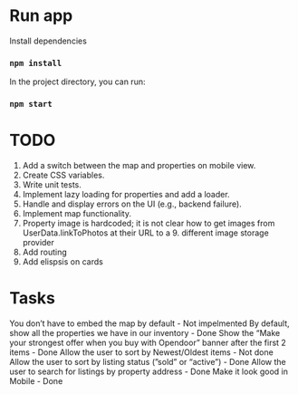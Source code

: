 # Run app

Install dependencies

### `npm install`

In the project directory, you can run:

### `npm start`

# TODO

1. Add a switch between the map and properties on mobile view.
2. Create CSS variables.
3. Write unit tests.
4. Implement lazy loading for properties and add a loader.
5. Handle and display errors on the UI (e.g., backend failure).
6. Implement map functionality.
7. Property image is hardcoded; it is not clear how to get images from UserData.linkToPhotos at their URL to a 9. different image storage provider
8. Add routing
9. Add elispsis on cards

# Tasks

You don’t have to embed the map by default - Not impelmented
By default, show all the properties we have in our inventory - Done
Show the “Make your strongest offer when you buy with Opendoor” banner after the first 2 items - Done
Allow the user to sort by Newest/Oldest items - Not done
Allow the user to sort by listing status (”sold” or “active”) - Done
Allow the user to search for listings by property address - Done
Make it look good in Mobile - Done

